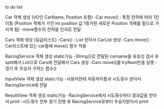 to do list

Car 객체 생성 (VO인 CarName, Position 포함)
-Car move() : 특정 전략에 따라 1칸 이동 (Position 객체가 가진 int position 값 1증가된 새로운 Position 객체를 필드로 가지게 됨)
 -move함수의 전략을 인자로 전달

Cars 객체 생성 (일급리스트)
-Cars() : List<String> 받아서 CarList 생성
-Cars move() : Car리스트에 있는 car들에 move() 함수 적용

RacingService 객체 생성 static가능 
-String으로 전달된 carname을 유효성 검사 후 split해서 List<String>으로 Cars에 전달해서 Cars 생성
-Cars move()를 tryNum만큼 실행
-경기 후 우승자 구하는 함수()

InputView 객체 생성 static가능
-사용자한테 자동차이름과 시도횟수 받아서 RacingService에 전달

ResultView 객체 생성 static가능
-RacingService에서 시도횟수마다 결과값을 받아서 print
-시도횟수 전부 경기 진행 후 RacingService로부터 우승자받아서 print
